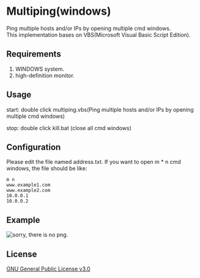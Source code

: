 # Multiping(windows)
Ping multiple hosts and/or IPs by opening multiple cmd windows.  
This implementation bases on VBS(Microsoft Visual Basic Script Edition).

## Requirements
1. WINDOWS system.
2. high-definition monitor.

## Usage
start: double click multiping.vbs(Ping multiple hosts and/or IPs by opening multiple cmd windows)  

stop: double click kill.bat (close all cmd windows)

## Configuration
Please edit the file named address.txt.
If you want to open m * n cmd windows, the file should be like:
```
m n
www.example1.com
www.example2.com
10.0.0.1
10.0.0.2
```

## Example
![sorry, there is no png.](http://ipv6.lab.ivi2.org/png/multiping.PNG)

## License
[GNU General Public License v3.0](http://www.gnu.org/)
